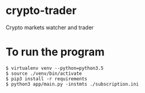 # crypto-trader
Crypto markets watcher and trader


# To run the program
`$ virtualenv venv --python=python3.5`<br />
`$ source ./venv/bin/activate`<br />
`$ pip3 install -r requirements`<br />
`$ python3 app/main.py -instmts ./subscription.ini`